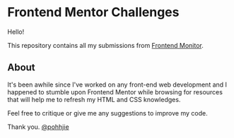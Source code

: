 # Frontend Mentor Challenges

Hello! 

This repository contains all my submissions from [Frontend Monitor](https://www.frontendmentor.io/).

## About

It's been awhile since I've worked on any front-end web development and I happened to stumble upon Frontend Mentor while browsing for resources that will help me to refresh my HTML and CSS knowledges.

Feel free to critique or give me any suggestions to improve my code.

Thank you.
[@pohhjie](https://www.frontendmentor.io/profile/pohhjie)
